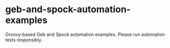 # geb-and-spock-automation-examples
Groovy-based Geb and Spock automation examples. Please run automation tests responsibly.
